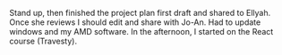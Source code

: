 Stand up, then finished the project plan first draft and shared to Ellyah. 
Once she reviews I should edit and share with Jo-An. Had to update windows and my AMD software. In the afternoon, I started on the React course (Travesty).